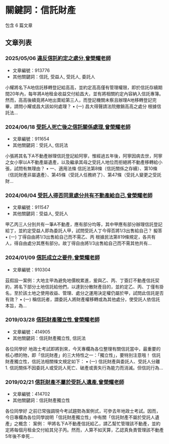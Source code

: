 # 關鍵詞：信託財產

包含 6 篇文章

## 文章列表

### 2025/05/06 [違反信託約定之處分,曾榮耀老師](../../articles/913776_%E9%81%95%E5%8F%8D%E4%BF%A1%E8%A8%97%E7%B4%84%E5%AE%9A%E4%B9%8B%E8%99%95%E5%88%86%2C%E6%9B%BE%E6%A6%AE%E8%80%80%E8%80%81%E5%B8%AB.md)
- 文章編號：913776
- 其他關鍵詞：信託, 受益人, 受託人, 委託人

小耀將名下A地信託移轉登記給高高，並約定高高僅有管理權限，即於信託存續期間20年內，每年將A地租金收益交付給昌大，並有將相關約定內容納入信託專簿。然而，高高後續竟將A地出賣給第三人，而登記機關未察且辦理A地移轉登記完畢，請問小耀或昌大該如何處理？ • (一) 昌大得聲請法院撤銷高高之處分 根據信託法...

### 2024/06/18 [受託人死亡後之信託關係處理,曾榮耀老師](../../articles/911654_%E5%8F%97%E8%A8%97%E4%BA%BA%E6%AD%BB%E4%BA%A1%E5%BE%8C%E4%B9%8B%E4%BF%A1%E8%A8%97%E9%97%9C%E4%BF%82%E8%99%95%E7%90%86%2C%E6%9B%BE%E6%A6%AE%E8%80%80%E8%80%81%E5%B8%AB.md)
- 文章編號：911654
- 其他關鍵詞：受託人, 信託法

小張將其名下A不動產辦理信託登記給阿寧，惟經過五年後，阿寧因病去世，阿寧之女小寧以A不動產屬遺產，以及繼承其母之受託人地位而拒絕將不動產移轉給小張，試問有無理由？ • 一、適用法條 信託法第8條（信託關係之存續）、第10條（信託財產非屬遺產）、第45條（受託人任務終了）、第47條（受託人變更之受託財...

### 2024/06/04 [受託人得否同意處分共有不動產給自己,曾榮耀老師](../../articles/911547_%E5%8F%97%E8%A8%97%E4%BA%BA%E5%BE%97%E5%90%A6%E5%90%8C%E6%84%8F%E8%99%95%E5%88%86%E5%85%B1%E6%9C%89%E4%B8%8D%E5%8B%95%E7%94%A2%E7%B5%A6%E8%87%AA%E5%B7%B1%2C%E6%9B%BE%E6%A6%AE%E8%80%80%E8%80%81%E5%B8%AB.md)
- 文章編號：911547
- 其他關鍵詞：受益人, 受託人

甲乙丙三人分別共有一筆A不動產，應有部分均等，其中甲應有部分辦理信託登記給丁，並約定受益人即為委託人甲，試問受託人丁今得否將1/3出售給自己？ 擬答 • (一) 丁得自由將1/3出售給自己而不需乙、丙 根據民法第819條規定，各共有人，得自由處分其應有部分。故丁得自由將1/3出售給自己而不需其他共有...

### 2024/01/09 [信託成立之要件,曾榮耀老師](../../articles/910304_%E4%BF%A1%E8%A8%97%E6%88%90%E7%AB%8B%E4%B9%8B%E8%A6%81%E4%BB%B6%2C%E6%9B%BE%E6%A6%AE%E8%80%80%E8%80%81%E5%B8%AB.md)
- 文章編號：910304

茲假設一案例：大地主甲為避免地價稅累進，爰與乙、丙、丁簽訂不動產信託契約，將名下部分土地信託給他們，以達到分散財產目的，並約定乙、丙、丁僅有掛名，至於該土地之使用收益、管理、處分之運用決定權仍屬於甲，試問此信託是否有效？ • (一) 稱信託者，謂委託人將財產權移轉或為其他處分，使受託人依信託本旨，為...

### 2019/03/28 [信託財產獨立性,曾榮耀老師](../../articles/414905_%E4%BF%A1%E8%A8%97%E8%B2%A1%E7%94%A2%E7%8D%A8%E7%AB%8B%E6%80%A7%2C%E6%9B%BE%E6%A6%AE%E8%80%80%E8%80%81%E5%B8%AB.md)
- 文章編號：414905
- 其他關鍵詞：信託財產獨立性, 信託法

各位同學好 地政士考試即將到來，今天專欄為各位整理有關信託當中，最重要的核心標的物，即「信託財產」的三大特性之一：「獨立性」，要特別注意哦！ 信託財產獨立性，信託法相關條文規定如下： • (一) 信託財產與委託人、受託人分離 1. 信託關係不因委託人或受託人死亡、破產或喪失行為能力而消滅。但信託行為...

### 2019/02/21 [信託財產不屬於受託人遺產,曾榮耀老師](../../articles/414702_%E4%BF%A1%E8%A8%97%E8%B2%A1%E7%94%A2%E4%B8%8D%E5%B1%AC%E6%96%BC%E5%8F%97%E8%A8%97%E4%BA%BA%E9%81%BA%E7%94%A2%2C%E6%9B%BE%E6%A6%AE%E8%80%80%E8%80%81%E5%B8%AB.md)
- 文章編號：414702
- 其他關鍵詞：信託財產獨立性

各位同學好 之前已常強調現今考試趨勢為案例式，可參去年地政士考試。因而，今日專欄為各位同學說明「信託財產獨立性」中有關「信託財產不屬於受託人遺產」之概念： 案例： 甲將名下A不動產信託給乙，請乙幫忙管理該不動產，並約定將每個月租金交付給其兒子丙。然而，人算不如天算，乙認真負責管理該不動產5年後不幸死...
